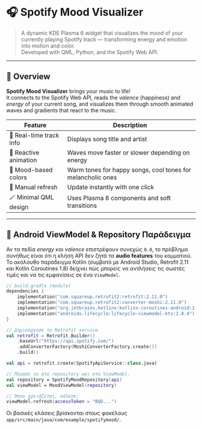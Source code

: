 # 🎧 Spotify Mood Visualizer

> A dynamic KDE Plasma 6 widget that visualizes the *mood* of your currently playing Spotify track — transforming energy and emotion into motion and color.  
> Developed with QML, Python, and the Spotify Web API.

---

## 🌈 Overview

**Spotify Mood Visualizer** brings your music to life!  
It connects to the Spotify Web API, reads the *valence* (happiness) and *energy* of your current song, and visualizes them through smooth animated waves and gradients that react to the music.

| Feature | Description |
|----------|--------------|
| 🎵 Real-time track info | Displays song title and artist |
| 🌊 Reactive animation | Waves move faster or slower depending on energy |
| 🎨 Mood-based colors | Warm tones for happy songs, cool tones for melancholic ones |
| 🔁 Manual refresh | Update instantly with one click |
| 🪄 Minimal QML design | Uses Plasma 6 components and soft transitions |

---

## 📱 Android ViewModel & Repository Παράδειγμα

Αν τα πεδία *energy* και *valence* επιστρέφουν συνεχώς `0.0`, το πρόβλημα συνήθως είναι ότι η κλήση API δεν ζητά τα **audio features** του κομματιού. 
Το ακόλουθο παράδειγμα Kotlin (συμβατό με Android Studio, Retrofit 2.11 και Kotlin Coroutines 1.8) δείχνει πώς μπορείς να αντλήσεις τις σωστές τιμές και να τις εμφανίσεις σε ένα `ViewModel`.

```kotlin
// build.gradle (module)
dependencies {
    implementation("com.squareup.retrofit2:retrofit:2.11.0")
    implementation("com.squareup.retrofit2:converter-moshi:2.11.0")
    implementation("org.jetbrains.kotlinx:kotlinx-coroutines-android:1.8.1")
    implementation("androidx.lifecycle:lifecycle-viewmodel-ktx:2.8.4")
}
```

```kotlin
// Δημιούργησε το Retrofit service.
val retrofit = Retrofit.Builder()
    .baseUrl("https://api.spotify.com/")
    .addConverterFactory(MoshiConverterFactory.create())
    .build()

val api = retrofit.create(SpotifyApiService::class.java)

// Πέρασε το στο repository και στο ViewModel.
val repository = SpotifyMoodRepository(api)
val viewModel = MoodViewModel(repository)

// Όπου χρειάζεται, κάλεσε:
viewModel.refresh(accessToken = "BQD...")
```

Οι βασικές κλάσεις βρίσκονται στους φακέλους `app/src/main/java/com/example/spotifymood/`.
